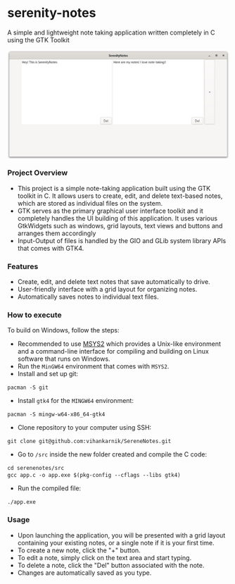 # serenity-notes
A simple and lightweight note taking application written completely in C using the GTK Toolkit

<div align="center"><img align="center" width=700px src=Picture1.jpg></div>

### Project Overview
* This project is a simple note-taking application built using the GTK toolkit in C. It allows users to create, edit, and delete text-based notes, which are stored as individual files on the system.
* GTK serves as the primary graphical user interface toolkit and it completely handles the UI building of this application. It uses various GtkWidgets such as windows, grid layouts, text views and buttons and arranges them accordingly 
* Input-Output of files is handled by the GIO and GLib system library APIs that comes with GTK4.

### Features
* Create, edit, and delete text notes that save automatically to drive.
* User-friendly interface with a grid layout for organizing notes.
* Automatically saves notes to individual text files.

### How to execute
To build on Windows, follow the steps:
* Recommended to use [MSYS2](https://www.msys2.org/) which provides a Unix-like environment and a command-line interface for compiling and building on Linux software that runs on Windows.
* Run the `MinGW64` environment that comes with `MSYS2`.
* Install and set up git:  
```
pacman -S git
```
* Install `gtk4` for the `MINGW64` environment:  
```
pacman -S mingw-w64-x86_64-gtk4
```
* Clone repository to your computer using SSH:  
```
git clone git@github.com:vihankarnik/SereneNotes.git
```
* Go to `/src` inside the new folder created and compile the C code:  
```
cd serenenotes/src
gcc app.c -o app.exe $(pkg-config --cflags --libs gtk4)
```
* Run the compiled file:
```
./app.exe
```

### Usage
* Upon launching the application, you will be presented with a grid layout containing your existing notes, or a single note if it is your first time.
* To create a new note, click the "+" button.
* To edit a note, simply click on the text area and start typing.
* To delete a note, click the "Del" button associated with the note.
* Changes are automatically saved as you type.
